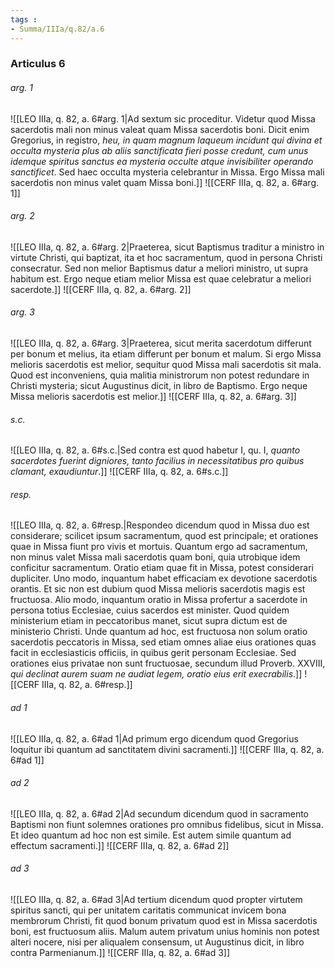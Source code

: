 ```yaml
---
tags : 
- Summa/IIIa/q.82/a.6
---
```


### Articulus 6

###### arg. 1
![[LEO IIIa, q. 82, a. 6#arg. 1|Ad sextum sic proceditur. Videtur quod Missa sacerdotis mali non minus valeat quam Missa sacerdotis boni. Dicit enim Gregorius, in registro, *heu, in quam magnum laqueum incidunt qui divina et occulta mysteria plus ab aliis sanctificata fieri posse credunt, cum unus idemque spiritus sanctus ea mysteria occulte atque invisibiliter operando sanctificet*. Sed haec occulta mysteria celebrantur in Missa. Ergo Missa mali sacerdotis non minus valet quam Missa boni.]]
![[CERF IIIa, q. 82, a. 6#arg. 1]]

###### arg. 2
![[LEO IIIa, q. 82, a. 6#arg. 2|Praeterea, sicut Baptismus traditur a ministro in virtute Christi, qui baptizat, ita et hoc sacramentum, quod in persona Christi consecratur. Sed non melior Baptismus datur a meliori ministro, ut supra habitum est. Ergo neque etiam melior Missa est quae celebratur a meliori sacerdote.]]
![[CERF IIIa, q. 82, a. 6#arg. 2]]

###### arg. 3
![[LEO IIIa, q. 82, a. 6#arg. 3|Praeterea, sicut merita sacerdotum differunt per bonum et melius, ita etiam differunt per bonum et malum. Si ergo Missa melioris sacerdotis est melior, sequitur quod Missa mali sacerdotis sit mala. Quod est inconveniens, quia malitia ministrorum non potest redundare in Christi mysteria; sicut Augustinus dicit, in libro de Baptismo. Ergo neque Missa melioris sacerdotis est melior.]]
![[CERF IIIa, q. 82, a. 6#arg. 3]]

###### s.c.
![[LEO IIIa, q. 82, a. 6#s.c.|Sed contra est quod habetur I, qu. I, *quanto sacerdotes fuerint digniores, tanto facilius in necessitatibus pro quibus clamant, exaudiuntur*.]]
![[CERF IIIa, q. 82, a. 6#s.c.]]

###### resp.
![[LEO IIIa, q. 82, a. 6#resp.|Respondeo dicendum quod in Missa duo est considerare; scilicet ipsum sacramentum, quod est principale; et orationes quae in Missa fiunt pro vivis et mortuis. Quantum ergo ad sacramentum, non minus valet Missa mali sacerdotis quam boni, quia utrobique idem conficitur sacramentum. Oratio etiam quae fit in Missa, potest considerari dupliciter. Uno modo, inquantum habet efficaciam ex devotione sacerdotis orantis. Et sic non est dubium quod Missa melioris sacerdotis magis est fructuosa. Alio modo, inquantum oratio in Missa profertur a sacerdote in persona totius Ecclesiae, cuius sacerdos est minister. Quod quidem ministerium etiam in peccatoribus manet, sicut supra dictum est de ministerio Christi. Unde quantum ad hoc, est fructuosa non solum oratio sacerdotis peccatoris in Missa, sed etiam omnes aliae eius orationes quas facit in ecclesiasticis officiis, in quibus gerit personam Ecclesiae. Sed orationes eius privatae non sunt fructuosae, secundum illud Proverb. XXVIII, *qui declinat aurem suam ne audiat legem, oratio eius erit execrabilis*.]]
![[CERF IIIa, q. 82, a. 6#resp.]]

###### ad 1
![[LEO IIIa, q. 82, a. 6#ad 1|Ad primum ergo dicendum quod Gregorius loquitur ibi quantum ad sanctitatem divini sacramenti.]]
![[CERF IIIa, q. 82, a. 6#ad 1]]

###### ad 2
![[LEO IIIa, q. 82, a. 6#ad 2|Ad secundum dicendum quod in sacramento Baptismi non fiunt solemnes orationes pro omnibus fidelibus, sicut in Missa. Et ideo quantum ad hoc non est simile. Est autem simile quantum ad effectum sacramenti.]]
![[CERF IIIa, q. 82, a. 6#ad 2]]

###### ad 3
![[LEO IIIa, q. 82, a. 6#ad 3|Ad tertium dicendum quod propter virtutem spiritus sancti, qui per unitatem caritatis communicat invicem bona membrorum Christi, fit quod bonum privatum quod est in Missa sacerdotis boni, est fructuosum aliis. Malum autem privatum unius hominis non potest alteri nocere, nisi per aliqualem consensum, ut Augustinus dicit, in libro contra Parmenianum.]]
![[CERF IIIa, q. 82, a. 6#ad 3]]

